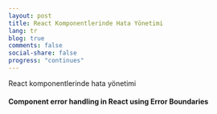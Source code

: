 ```yaml
---
layout: post
title: React Komponentlerinde Hata Yönetimi
lang: tr
blog: true
comments: false
social-share: false
progress: "continues"
---
```


React komponentlerinde hata yönetimi
#### Component error handling in React using Error Boundaries